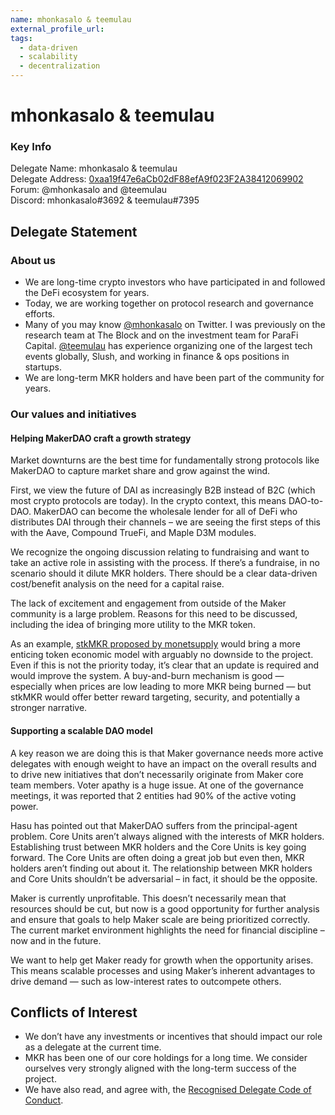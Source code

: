```yaml
---
name: mhonkasalo & teemulau
external_profile_url:
tags:
  - data-driven
  - scalability
  - decentralization
---
```


# mhonkasalo & teemulau

### Key Info

Delegate Name: mhonkasalo & teemulau  
Delegate Address: [0xaa19f47e6aCb02dF88efA9f023F2A38412069902](https://etherscan.io/address/0xaa19f47e6acb02df88efa9f023f2a38412069902)
Forum: @mhonkasalo and @teemulau  
Discord: mhonkasalo#3692 & teemulau#7395  
  
## Delegate Statement

### About us

* We are long-time crypto investors who have participated in and followed the DeFi ecosystem for years.
* Today, we are working together on protocol research and governance efforts.
* Many of you may know [@mhonkasalo](https://twitter.com/mhonkasalo) on Twitter. I was previously on the research team at The Block and on the investment team for ParaFi Capital. [@teemulau](https://twitter.com/teemulau) has experience organizing one of the largest tech events globally, Slush, and working in finance & ops positions in startups.
* We are long-term MKR holders and have been part of the community for years.

### Our values and initiatives

#### Helping MakerDAO craft a growth strategy

Market downturns are the best time for fundamentally strong protocols like MakerDAO to capture market share and grow against the wind.

First, we view the future of DAI as increasingly B2B instead of B2C (which most crypto protocols are today). In the crypto context, this means DAO-to-DAO. MakerDAO can become the wholesale lender for all of DeFi who distributes DAI through their channels – we are seeing the first steps of this with the Aave, Compound TrueFi, and Maple D3M modules.

We recognize the ongoing discussion relating to fundraising and want to take an active role in assisting with the process. If there’s a fundraise, in no scenario should it dilute MKR holders. There should be a clear data-driven cost/benefit analysis on the need for a capital raise.

The lack of excitement and engagement from outside of the Maker community is a large problem. Reasons for this need to be discussed, including the idea of bringing more utility to the MKR token.

As an example, [stkMKR proposed by monetsupply](https://forum.makerdao.com/t/stkmkr-maker-staking-and-tokenomics-revision/13890?u=monet-supply) would bring a more enticing token economic model with arguably no downside to the project. Even if this is not the priority today, it’s clear that an update is required and would improve the system. A buy-and-burn mechanism is good — especially when prices are low leading to more MKR being burned — but stkMKR would offer better reward targeting, security, and potentially a stronger narrative.

#### Supporting a scalable DAO model

A key reason we are doing this is that Maker governance needs more active delegates with enough weight to have an impact on the overall results and to drive new initiatives that don’t necessarily originate from Maker core team members. Voter apathy is a huge issue. At one of the governance meetings, it was reported that 2 entities had 90% of the active voting power.

Hasu has pointed out that MakerDAO suffers from the principal-agent problem. Core Units aren’t always aligned with the interests of MKR holders. Establishing trust between MKR holders and the Core Units is key going forward. The Core Units are often doing a great job but even then, MKR holders aren’t finding out about it. The relationship between MKR holders and Core Units shouldn’t be adversarial – in fact, it should be the opposite.

Maker is currently unprofitable. This doesn’t necessarily mean that resources should be cut, but now is a good opportunity for further analysis and ensure that goals to help Maker scale are being prioritized correctly. The current market environment highlights the need for financial discipline – now and in the future.

We want to help get Maker ready for growth when the opportunity arises. This means scalable processes and using Maker’s inherent advantages to drive demand — such as low-interest rates to outcompete others.

## Conflicts of Interest

* We don’t have any investments or incentives that should impact our role as a delegate at the current time.
* MKR has been one of our core holdings for a long time. We consider ourselves very strongly aligned with the long-term success of the project.
* We have also read, and agree with, the [Recognised Delegate Code of Conduct](https://manual.makerdao.com/governance/what-is-delegation/delegates-code).
